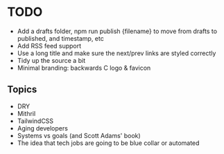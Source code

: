 # TODO

- Add a drafts folder, npm run publish {filename} to move from drafts to published, and timestamp, etc
- Add RSS feed support
- Use a long title and make sure the next/prev links are styled correctly
- Tidy up the source a bit
- Minimal branding: backwards C logo & favicon


## Topics

- DRY
- Mithril
- TailwindCSS
- Aging developers
- Systems vs goals (and Scott Adams' book)
- The idea that tech jobs are going to be blue collar or automated
